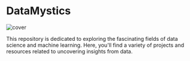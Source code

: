 # DataMystics

![cover](https://i.ibb.co/nRVnfzB/claudio-schwarz-fye-Oxv-Yv-Iy-Y-unsplash-1.jpg)

This repository is dedicated to exploring the fascinating fields of data science and machine learning. Here, you'll find a variety of projects and resources related to uncovering insights from data. 
